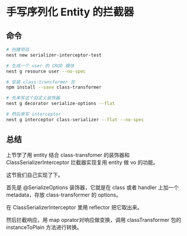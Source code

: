 # 手写序列化 Entity 的拦截器


## 命令
```bash
# 创建项目
nest new serializer-interceptor-test

# 生成一个 user 的 CRUD 模块
nest g resource user --no-spec

# 安装 class-transformer 包
npm install --save class-transformer

# 先来写这个自定义装饰器
nest g decorator serialize-options --flat

# 然后来写 interceptor
nest g interceptor class-serializer --flat --no-spec
```




## 总结
上节学了用 entity 结合 class-transfomer 的装饰器和 ClassSerializerInterceptor 拦截器实现复用 entity 做 vo 的功能。

这节我们自己实现了下。

首先是 @SerializeOptions 装饰器，它就是在 class 或者 handler 上加一个 metadata，存放 class-transformer 的 options。

在 ClassSerializerInterceptor 里用 reflector 把它取出来。

然后拦截响应，用 map oprator对响应做变换，调用 classTransformer 包的 instanceToPlain 方法进行转换。
